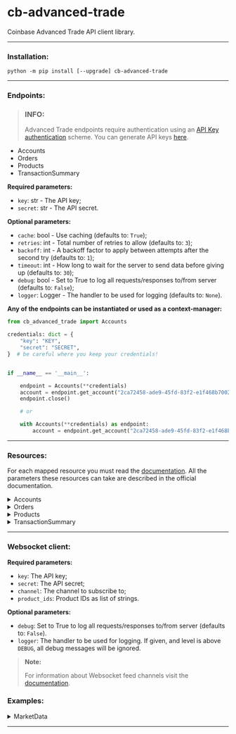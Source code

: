 # cb-advanced-trade

Coinbase Advanced Trade API client library.

---

### Installation:

```commandline
python -m pip install [--upgrade] cb-advanced-trade
```

---

### Endpoints:

> ### INFO:
> Advanced Trade endpoints require authentication using an [API Key authentication](https://docs.cloud.coinbase.com/advanced-trade-api/docs/rest-api-auth) scheme.
> You can generate API keys [here](https://www.coinbase.com/settings/api).

* Accounts
* Orders
* Products
* TransactionSummary


**Required parameters:**
* `key`: str - The API key;
* `secret`: str - The API secret.

**Optional parameters:**
* `cache`: bool - Use caching (defaults to: `True`);
* `retries`: int - Total number of retries to allow (defaults to: `3`);
* `backoff`: int - A backoff factor to apply between attempts after the second try (defaults to: `1`);
* `timeout`: int - How long to wait for the server to send data before giving up (defaults to: `30`);
* `debug`: bool - Set to True to log all requests/responses to/from server (defaults to: `False`);
* `logger`: Logger - The handler to be used for logging (defaults to: `None`).

**Any of the endpoints can be instantiated or used as a context-manager:**

```python
from cb_advanced_trade import Accounts

credentials: dict = {
    "key": "KEY",
    "secret": "SECRET",
}  # be careful where you keep your credentials!


if __name__ == '__main__':

    endpoint = Accounts(**credentials)
    account = endpoint.get_account("2ca72458-ade9-45fd-83f2-e1f468b70026")
    endpoint.close()

    # or

    with Accounts(**credentials) as endpoint:
        account = endpoint.get_account("2ca72458-ade9-45fd-83f2-e1f468b70026")
```

---

### Resources:

For each mapped resource you must read the [documentation](https://docs.cloud.coinbase.com/advanced-trade-api/docs/welcome).
All the parameters these resources can take are described in the official documentation.

<details>
<summary>Accounts</summary>
<p>

* [get_accounts()](https://docs.cloud.coinbase.com/advanced-trade-api/reference/retailbrokerageapi_getaccounts)

  Get a list of authenticated accounts for the current user.


* [get_account()](https://docs.cloud.coinbase.com/advanced-trade-api/reference/retailbrokerageapi_getaccount)

  Get a list of information about an account, given an account UUID.

</p>
</details>

<details>
<summary>Orders</summary>
<p>

* [create_order()](https://docs.cloud.coinbase.com/advanced-trade-api/reference/retailbrokerageapi_postorder)

  Create an order with a specified `product_id` (asset-pair), `side` (buy/sell), etc.

  > #### **Maximum Open Orders Per Product**
  > The maximum number of `OPEN` orders you can have for a given `product_id` is 500. If you have 500 open orders for a
  > `product_id` at submission, new orders placed for that product enter a failed state immediately.


* [del_order()](https://docs.cloud.coinbase.com/advanced-trade-api/reference/retailbrokerageapi_cancelorders)

  Initiate cancel requests for one or more orders.


* [get_orders()]()

  Get a list of orders filtered by optional query parameters (`product_id`, `order_status`, etc).

  > #### Maximum Open Orders Returned
  > The maximum number of `OPEN` orders returned is 1000.

  > #### CAUTION
  > If you have more than 1000 open, is recommended the
  > [WebSocket User channel](https://docs.cloud.coinbase.com/advanced-trade-api/docs/ws-channels#user-channel)
  > to retrieve all `OPEN` orders.


* [get_fills()](https://docs.cloud.coinbase.com/advanced-trade-api/reference/retailbrokerageapi_getfills)

  Get a list of fills filtered by optional query parameters (`product_id`, `order_id`, etc).


* [get_order()](https://docs.cloud.coinbase.com/advanced-trade-api/reference/retailbrokerageapi_gethistoricalorder)

  Get a single order by order ID.

</p>
</details>

<details>
<summary>Products</summary>
<p>

* [get_products()](https://docs.cloud.coinbase.com/advanced-trade-api/reference/retailbrokerageapi_getproducts)

  Get a list of the available currency pairs for trading.  


* [get_product()](https://docs.cloud.coinbase.com/advanced-trade-api/reference/retailbrokerageapi_getproduct)

  Get information on a single product by product ID.


* [get_product_candles()](https://docs.cloud.coinbase.com/advanced-trade-api/reference/retailbrokerageapi_getcandles)

  Get rates for a single product by product ID, grouped in buckets.


* [get_market_trades()](https://docs.cloud.coinbase.com/advanced-trade-api/reference/retailbrokerageapi_getmarkettrades)

  Get snapshot information, by product ID, about the last trades (ticks), best bid/ask, and 24h volume.

</p>
</details>

<details>
<summary>TransactionSummary</summary>
<p>

* [get_transaction_summary()](https://docs.cloud.coinbase.com/advanced-trade-api/reference/retailbrokerageapi_gettransactionsummary)

  Get a summary of transactions with fee tiers, total volume, and fees.

</p>
</details>

---

### Websocket client:

**Required parameters:**
* `key`: The API key;
* `secret`: The API secret;
* `channel`: The channel to subscribe to;
* `product_ids`: Product IDs as list of strings.

**Optional parameters:**
* `debug`: Set to True to log all requests/responses to/from server (defaults to: `False`).
* `logger`: The handler to be used for logging. If given, and level is above `DEBUG`,
  all debug messages will be ignored.


> **Note:**
> 
> For information about Websocket feed channels visit the
> [documentation](https://docs.cloud.coinbase.com/advanced-trade-api/docs/ws-channels).

### Examples:

<details>
<summary>MarketData</summary>
<p>

```python
from cb_advanced_trade import MarketData

credentials = {
"key": "YOUR KEY",
"secret": "YOUR SECRET",
}  # be careful where you keep this!


if __name__ == '__main__':

    client = MarketData(
        **credentials,
        channel="ticker",
        product_ids=["BTC-USD"],
        debug=True
    )

    client.listen()

    try:
        for tick in client.queue:
            print(tick)
    except KeyboardInterrupt:
        client.close()
```

</p>
</details>

---
